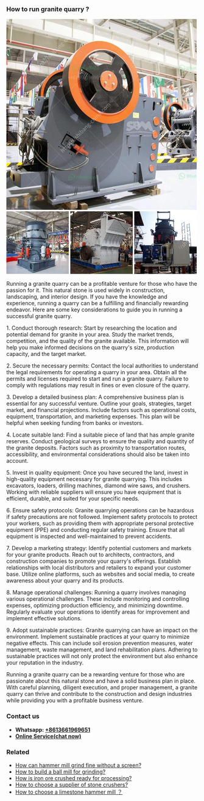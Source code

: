 <h3>How to run granite quarry ?</h3><img src='1701745403.jpg' alt=''><p>Running a granite quarry can be a profitable venture for those who have the passion for it. This natural stone is used widely in construction, landscaping, and interior design. If you have the knowledge and experience, running a quarry can be a fulfilling and financially rewarding endeavor. Here are some key considerations to guide you in running a successful granite quarry.</p><p>1. Conduct thorough research: Start by researching the location and potential demand for granite in your area. Study the market trends, competition, and the quality of the granite available. This information will help you make informed decisions on the quarry's size, production capacity, and the target market.</p><p>2. Secure the necessary permits: Contact the local authorities to understand the legal requirements for operating a quarry in your area. Obtain all the permits and licenses required to start and run a granite quarry. Failure to comply with regulations may result in fines or even closure of the quarry.</p><p>3. Develop a detailed business plan: A comprehensive business plan is essential for any successful venture. Outline your goals, strategies, target market, and financial projections. Include factors such as operational costs, equipment, transportation, and marketing expenses. This plan will be helpful when seeking funding from banks or investors.</p><p>4. Locate suitable land: Find a suitable piece of land that has ample granite reserves. Conduct geological surveys to ensure the quality and quantity of the granite deposits. Factors such as proximity to transportation routes, accessibility, and environmental considerations should also be taken into account.</p><p>5. Invest in quality equipment: Once you have secured the land, invest in high-quality equipment necessary for granite quarrying. This includes excavators, loaders, drilling machines, diamond wire saws, and crushers. Working with reliable suppliers will ensure you have equipment that is efficient, durable, and suited for your specific needs.</p><p>6. Ensure safety protocols: Granite quarrying operations can be hazardous if safety precautions are not followed. Implement safety protocols to protect your workers, such as providing them with appropriate personal protective equipment (PPE) and conducting regular safety training. Ensure that all equipment is inspected and well-maintained to prevent accidents.</p><p>7. Develop a marketing strategy: Identify potential customers and markets for your granite products. Reach out to architects, contractors, and construction companies to promote your quarry's offerings. Establish relationships with local distributors and retailers to expand your customer base. Utilize online platforms, such as websites and social media, to create awareness about your quarry and its products.</p><p>8. Manage operational challenges: Running a quarry involves managing various operational challenges. These include monitoring and controlling expenses, optimizing production efficiency, and minimizing downtime. Regularly evaluate your operations to identify areas for improvement and implement effective solutions.</p><p>9. Adopt sustainable practices: Granite quarrying can have an impact on the environment. Implement sustainable practices at your quarry to minimize negative effects. This can include soil erosion prevention measures, water management, waste management, and land rehabilitation plans. Adhering to sustainable practices will not only protect the environment but also enhance your reputation in the industry.</p><p>Running a granite quarry can be a rewarding venture for those who are passionate about this natural stone and have a solid business plan in place. With careful planning, diligent execution, and proper management, a granite quarry can thrive and contribute to the construction and design industries while providing you with a profitable business venture.</p><h3>Contact us</h3><ul><li><strong>Whatsapp:&nbsp;<a href="https://wa.me/8613661969651">+8613661969651</a></strong></li><li><a href="https://swt.shibang-china.com/?git&amp;zhl&amp;How to run granite quarry "><strong>Online Service(chat now)</strong></a></li></ul><h3>Related</h3><ul><li><a href='How can hammer mill grind fine without a screen.md'>How can hammer mill grind fine without a screen?</a></li><li><a href='How to build a ball mill for grinding.md'>How to build a ball mill for grinding?</a></li><li><a href='How is iron ore crushed ready for processing.md'>How is iron ore crushed ready for processing?</a></li><li><a href='How to choose a supplier of stone crushers.md'>How to choose a supplier of stone crushers?</a></li><li><a href='How to choose a limestone hammer mill ？.md'>How to choose a limestone hammer mill ？</a></li></ul>